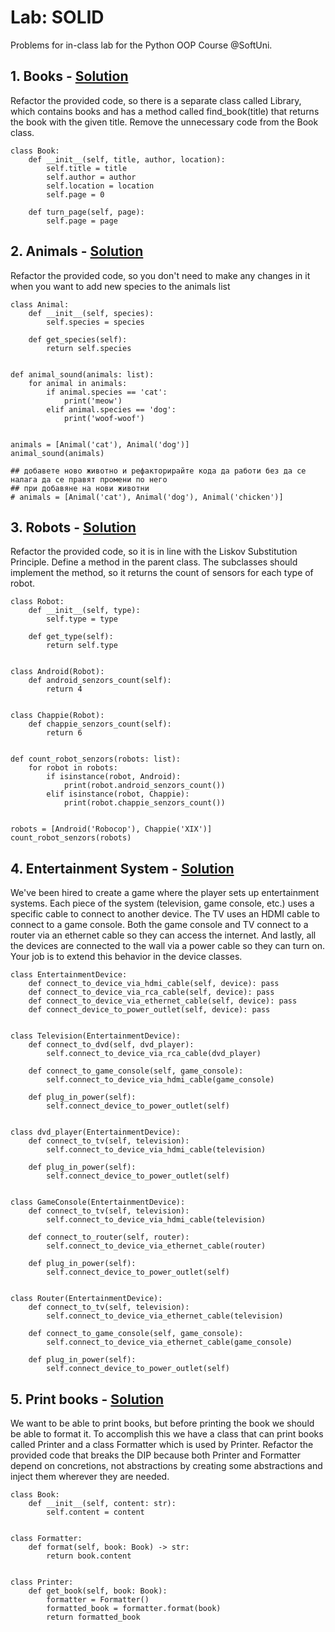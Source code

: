 # Lab: SOLID
Problems for in-class lab for the Python OOP Course @SoftUni.
## 1. Books - [Solution](https://github.com/borislavstoychev/Soft_Uni/blob/master/soft_uni_OOP/SOLID/lab/books.py)
Refactor the provided code, so there is a separate class called Library, which contains books and has a method called find_book(title) that returns the book with the given title. Remove the unnecessary code from the Book class.
```
class Book:
    def __init__(self, title, author, location):
        self.title = title
        self.author = author
        self.location = location
        self.page = 0

    def turn_page(self, page):
        self.page = page
```
## 2. Animals - [Solution](https://github.com/borislavstoychev/Soft_Uni/blob/master/soft_uni_OOP/SOLID/lab/animals.py)
Refactor the provided code, so you don't need to make any changes in it when you want to add new species to the animals list
```
class Animal:
    def __init__(self, species):
        self.species = species

    def get_species(self):
        return self.species


def animal_sound(animals: list):
    for animal in animals:
        if animal.species == 'cat':
            print('meow')
        elif animal.species == 'dog':
            print('woof-woof')


animals = [Animal('cat'), Animal('dog')]
animal_sound(animals)

## добавете ново животно и рефакторирайте кода да работи без да се налага да се правят промени по него
## при добавяне на нови животни
# animals = [Animal('cat'), Animal('dog'), Animal('chicken')]
```
## 3. Robots - [Solution](https://github.com/borislavstoychev/Soft_Uni/blob/master/soft_uni_OOP/SOLID/lab/robots.py)
Refactor the provided code, so it is in line with the Liskov Substitution Principle. Define a method in the parent class. The subclasses should implement the method, so it returns the count of sensors for each type of robot.
```
class Robot:
    def __init__(self, type):
        self.type = type

    def get_type(self):
        return self.type


class Android(Robot):
    def android_senzors_count(self):
        return 4


class Chappie(Robot):
    def chappie_senzors_count(self):
        return 6


def count_robot_senzors(robots: list):
    for robot in robots:
        if isinstance(robot, Android):
            print(robot.android_senzors_count())
        elif isinstance(robot, Chappie):
            print(robot.chappie_senzors_count())


robots = [Android('Robocop'), Chappie('XIX')]
count_robot_senzors(robots)
```
## 4. Entertainment System - [Solution](https://github.com/borislavstoychev/Soft_Uni/blob/master/soft_uni_OOP/SOLID/lab/entertainment_system.py)
We've been hired to create a game where the player sets up entertainment systems. Each piece of the system (television, game console, etc.) uses a specific cable to connect to another device. The TV uses an HDMI cable to connect to a game console. Both the game console and TV connect to a router via an ethernet cable so they can access the internet. And lastly, all the devices are connected to the wall via a power cable so they can turn on. Your job is to extend this behavior in the device classes.
```
class EntertainmentDevice:
    def connect_to_device_via_hdmi_cable(self, device): pass
    def connect_to_device_via_rca_cable(self, device): pass
    def connect_to_device_via_ethernet_cable(self, device): pass
    def connect_device_to_power_outlet(self, device): pass


class Television(EntertainmentDevice):
    def connect_to_dvd(self, dvd_player):
        self.connect_to_device_via_rca_cable(dvd_player)

    def connect_to_game_console(self, game_console):
        self.connect_to_device_via_hdmi_cable(game_console)

    def plug_in_power(self):
        self.connect_device_to_power_outlet(self)


class dvd_player(EntertainmentDevice):
    def connect_to_tv(self, television):
        self.connect_to_device_via_hdmi_cable(television)

    def plug_in_power(self):
        self.connect_device_to_power_outlet(self)


class GameConsole(EntertainmentDevice):
    def connect_to_tv(self, television):
        self.connect_to_device_via_hdmi_cable(television)

    def connect_to_router(self, router):
        self.connect_to_device_via_ethernet_cable(router)

    def plug_in_power(self):
        self.connect_device_to_power_outlet(self)


class Router(EntertainmentDevice):
    def connect_to_tv(self, television):
        self.connect_to_device_via_ethernet_cable(television)

    def connect_to_game_console(self, game_console):
        self.connect_to_device_via_ethernet_cable(game_console)

    def plug_in_power(self):
        self.connect_device_to_power_outlet(self)
```
## 5. Print books - [Solution](https://github.com/borislavstoychev/Soft_Uni/blob/master/soft_uni_OOP/SOLID/lab/print_books.py)
We want to be able to print books, but before printing the book we should be able to format it. To accomplish this we have a class that can print books called Printer and a class Formatter which is used by Printer. Refactor the provided code that breaks the DIP because both Printer and Formatter depend on concretions, not abstractions by creating some abstractions and inject them wherever they are needed.
```
class Book:
    def __init__(self, content: str):
        self.content = content


class Formatter:
    def format(self, book: Book) -> str:
        return book.content


class Printer:
    def get_book(self, book: Book):
        formatter = Formatter()
        formatted_book = formatter.format(book)
        return formatted_book
```